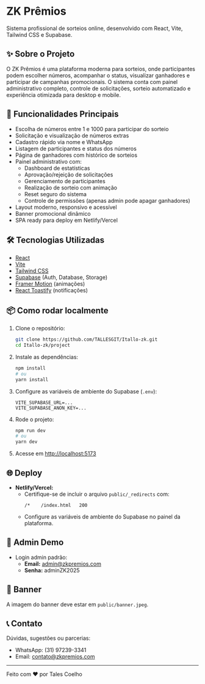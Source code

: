 # ZK Prêmios

Sistema profissional de sorteios online, desenvolvido com React, Vite, Tailwind CSS e Supabase.

## ✨ Sobre o Projeto
O ZK Prêmios é uma plataforma moderna para sorteios, onde participantes podem escolher números, acompanhar o status, visualizar ganhadores e participar de campanhas promocionais. O sistema conta com painel administrativo completo, controle de solicitações, sorteio automatizado e experiência otimizada para desktop e mobile.

## 🚀 Funcionalidades Principais
- Escolha de números entre 1 e 1000 para participar do sorteio
- Solicitação e visualização de números extras
- Cadastro rápido via nome e WhatsApp
- Listagem de participantes e status dos números
- Página de ganhadores com histórico de sorteios
- Painel administrativo com:
  - Dashboard de estatísticas
  - Aprovação/rejeição de solicitações
  - Gerenciamento de participantes
  - Realização de sorteio com animação
  - Reset seguro do sistema
  - Controle de permissões (apenas admin pode apagar ganhadores)
- Layout moderno, responsivo e acessível
- Banner promocional dinâmico
- SPA ready para deploy em Netlify/Vercel

## 🛠️ Tecnologias Utilizadas
- [React](https://react.dev/)
- [Vite](https://vitejs.dev/)
- [Tailwind CSS](https://tailwindcss.com/)
- [Supabase](https://supabase.com/) (Auth, Database, Storage)
- [Framer Motion](https://www.framer.com/motion/) (animações)
- [React Toastify](https://fkhadra.github.io/react-toastify/) (notificações)

## 📦 Como rodar localmente
1. Clone o repositório:
   ```bash
   git clone https://github.com/TALLESGIT/Itallo-zk.git
   cd Itallo-zk/project
   ```
2. Instale as dependências:
   ```bash
   npm install
   # ou
   yarn install
   ```
3. Configure as variáveis de ambiente do Supabase (`.env`):
   ```env
   VITE_SUPABASE_URL=...
   VITE_SUPABASE_ANON_KEY=...
   ```
4. Rode o projeto:
   ```bash
   npm run dev
   # ou
   yarn dev
   ```
5. Acesse em [http://localhost:5173](http://localhost:5173)

## 🌐 Deploy
- **Netlify/Vercel:**
  - Certifique-se de incluir o arquivo `public/_redirects` com:
    ```
    /*    /index.html   200
    ```
  - Configure as variáveis de ambiente do Supabase no painel da plataforma.

## 👤 Admin Demo
- Login admin padrão:
  - **Email:** admin@zkpremios.com
  - **Senha:** adminZK2025

## 📸 Banner
A imagem do banner deve estar em `public/banner.jpeg`.

## 📞 Contato
Dúvidas, sugestões ou parcerias:
- WhatsApp: (31) 97239-3341
- Email: contato@zkpremios.com

---
Feito com ❤️ por Tales Coelho 